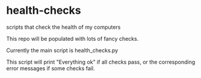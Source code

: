 # health-checks
scripts that check the health of my computers

This repo will be populated with lots of fancy checks.

Currently the main script is health_checks.py

This script will print "Everything ok" if all checks pass,
or the corresponding error messages if some checks fail.

